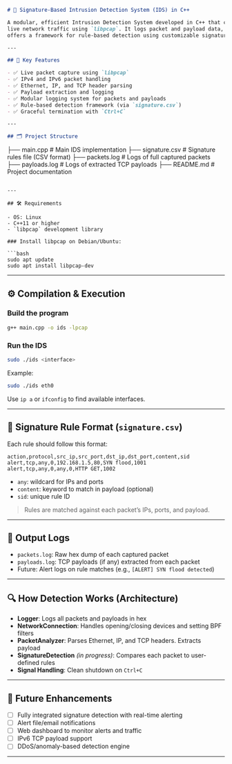 ```markdown
# 🚨 Signature-Based Intrusion Detection System (IDS) in C++

A modular, efficient Intrusion Detection System developed in C++ that captures, inspects, and analyzes
live network traffic using `libpcap`. It logs packet and payload data, provides IPv4/IPv6 support, and
offers a framework for rule-based detection using customizable signatures.

---

## 📌 Key Features

- ✅ Live packet capture using `libpcap`
- ✅ IPv4 and IPv6 packet handling
- ✅ Ethernet, IP, and TCP header parsing
- ✅ Payload extraction and logging
- ✅ Modular logging system for packets and payloads
- ✅ Rule-based detection framework (via `signature.csv`)
- ✅ Graceful termination with `Ctrl+C`

---

## 🗂 Project Structure

```

├── main.cpp              # Main IDS implementation
├── signature.csv         # Signature rules file (CSV format)
├── packets.log           # Logs of full captured packets
├── payloads.log          # Logs of extracted TCP payloads
├── README.md             # Project documentation

````

---

## 🛠 Requirements

- OS: Linux
- C++11 or higher
- `libpcap` development library

### Install libpcap on Debian/Ubuntu:

```bash
sudo apt update
sudo apt install libpcap-dev
````

---

## ⚙️ Compilation & Execution

### Build the program

```bash
g++ main.cpp -o ids -lpcap
```

### Run the IDS

```bash
sudo ./ids <interface>
```

Example:

```bash
sudo ./ids eth0
```

Use `ip a` or `ifconfig` to find available interfaces.

---

## 📄 Signature Rule Format (`signature.csv`)

Each rule should follow this format:

```csv
action,protocol,src_ip,src_port,dst_ip,dst_port,content,sid
alert,tcp,any,0,192.168.1.5,80,SYN flood,1001
alert,tcp,any,0,any,0,HTTP GET,1002
```

* `any`: wildcard for IPs and ports
* `content`: keyword to match in payload (optional)
* `sid`: unique rule ID

> Rules are matched against each packet’s IPs, ports, and payload.

---

## 🧪 Output Logs

* `packets.log`: Raw hex dump of each captured packet
* `payloads.log`: TCP payloads (if any) extracted from each packet
* Future: Alert logs on rule matches (e.g., `[ALERT] SYN flood detected`)

---

## 🔍 How Detection Works (Architecture)

* **Logger**: Logs all packets and payloads in hex
* **NetworkConnection**: Handles opening/closing devices and setting BPF filters
* **PacketAnalyzer**: Parses Ethernet, IP, and TCP headers. Extracts payload
* **SignatureDetection** *(in progress)*: Compares each packet to user-defined rules
* **Signal Handling**: Clean shutdown on `Ctrl+C`

---

## 🔄 Future Enhancements

* [ ] Fully integrated signature detection with real-time alerting
* [ ] Alert file/email notifications
* [ ] Web dashboard to monitor alerts and traffic
* [ ] IPv6 TCP payload support
* [ ] DDoS/anomaly-based detection engine

---
